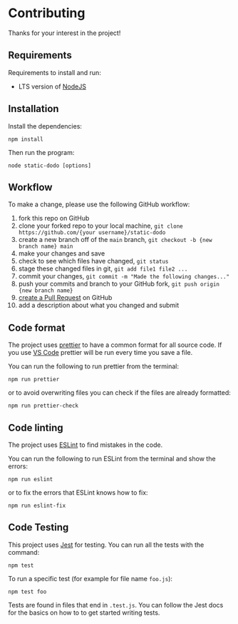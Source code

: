 # Contributing

Thanks for your interest in the project!

## Requirements

Requirements to install and run:

- LTS version of [NodeJS](https://nodejs.org/en/)

## Installation

Install the dependencies:

```console
npm install
```

Then run the program:

```console
node static-dodo [options]
```

## Workflow

To make a change, please use the following GitHub workflow:

1. fork this repo on GitHub
1. clone your forked repo to your local machine, `git clone https://github.com/{your username}/static-dodo`
1. create a new branch off of the `main` branch, `git checkout -b {new branch name} main`
1. make your changes and save
1. check to see which files have changed, `git status`
1. stage these changed files in git, `git add file1 file2 ...`
1. commit your changes, `git commit -m "Made the following changes..."`
1. push your commits and branch to your GitHub fork, `git push origin {new branch name}`
1. [create a Pull Request](https://docs.github.com/en/github/collaborating-with-pull-requests/proposing-changes-to-your-work-with-pull-requests/creating-a-pull-request) on GitHub
1. add a description about what you changed and submit

## Code format

The project uses [prettier](https://prettier.io) to have a common format for all source code.
If you use [VS Code](https://code.visualstudio.com) prettier will be run every time you save a file.

You can run the following to run prettier from the terminal:

```console
npm run prettier
```

or to avoid overwriting files you can check if the files are already formatted:

```console
npm run prettier-check
```

## Code linting

The project uses [ESLint](https://eslint.org) to find mistakes in the code.

You can run the following to run ESLint from the terminal and show the errors:

```console
npm run eslint
```

or to fix the errors that ESLint knows how to fix:

```console
npm run eslint-fix
```

## Code Testing

This project uses [Jest]() for testing. You can run all the tests with the command:

```console
npm test
```

To run a specific test (for example for file name `foo.js`):

```console
npm test foo
```

Tests are found in files that end in `.test.js`. You can follow the Jest docs for the basics on how to to get started writing tests.

